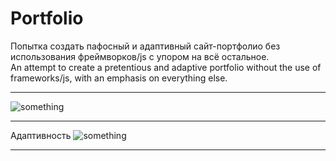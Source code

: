 # Portfolio
Попытка создать пафосный и адаптивный сайт-портфолио без использования фреймворков/js с упором на всё остальное.<br>
An attempt to create a pretentious and adaptive portfolio without the use of frameworks/js, with an emphasis on everything else.

_______
![something](look-site.gif)

_______
Адаптивность
![something](look-adapt.gif)
_______